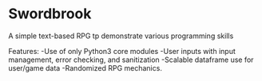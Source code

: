 # Swordbrook

A simple text-based RPG tp demonstrate various programming skills

Features: 
-Use of only Python3 core modules
-User inputs with input management, error checking, and sanitization
-Scalable dataframe use for user/game data
-Randomized RPG mechanics.
